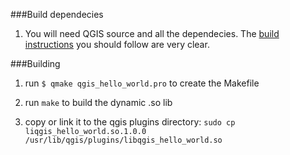 ###Build dependecies

1. You will need QGIS source and all the dependecies. The [build instructions](https://github.com/qgis/QGIS/blob/master/INSTALL#L85-L340) you should follow are very clear.

###Building

1. run `$ qmake qgis_hello_world.pro` to create the Makefile

2. run `make` to build the dynamic .so lib

3. copy or link it to the qgis plugins directory: `sudo cp liqgis_hello_world.so.1.0.0 /usr/lib/qgis/plugins/libqgis_hello_world.so`


